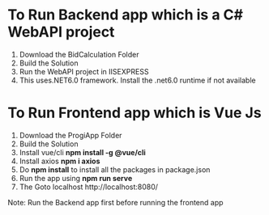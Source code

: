 # To Run Backend app which is a C# WebAPI project

1. Download the BidCalculation Folder
2. Build the Solution
3. Run the WebAPI project in IISEXPRESS
4. This uses.NET6.0 framework. Install the .net6.0 runtime if not available

# To Run Frontend app which is Vue Js

1. Download the ProgiApp Folder
2. Build the Solution
3. Install vue/cli **npm install -g @vue/cli**
4. Install axios **npm i axios**
5. Do **npm install** to install all the packages in package.json
6. Run the app using **npm run serve**
7. The Goto localhost http://localhost:8080/

Note: Run the Backend app first before running the frontend app
